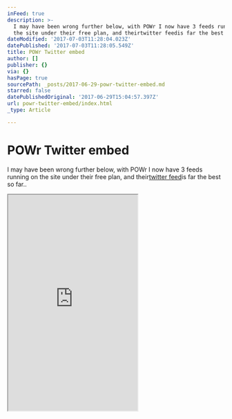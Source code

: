 ```yaml
---
inFeed: true
description: >-
  I may have been wrong further below, with POWr I now have 3 feeds running on
  the site under their free plan, and theirtwitter feedis far the best so far..
dateModified: '2017-07-03T11:28:04.023Z'
datePublished: '2017-07-03T11:28:05.549Z'
title: POWr Twitter embed
author: []
publisher: {}
via: {}
hasPage: true
sourcePath: _posts/2017-06-29-powr-twitter-embed.md
starred: false
datePublishedOriginal: '2017-06-29T15:04:57.397Z'
url: powr-twitter-embed/index.html
_type: Article

---
```

# POWr Twitter embed

I may have been wrong further below, with POWr I now have 3 feeds running on the site under their free plan, and their[twitter feed][0]is far the best so far..

<iframe src="https://the-grid.github.io/ed-userhtml/?g=eJwlzEEOwiAQQNG9p5jMnmJJqWkCXMU0MEYMWgKTYm_fVld_9b6pvsTMUIu3KGVrrctLK11c5K-vikBfpvKZk-Atk8UnvxM6I__SwQVMiCv4NNdq8VSCW-TDiAdRQIjB4qiVUldF936Yhtuo-0mfjwO6HbI_Krs" height="500" style=""></iframe>



[0]: https://www.powr.io/plugins/twitter-feed/standalone?id=9782978&
